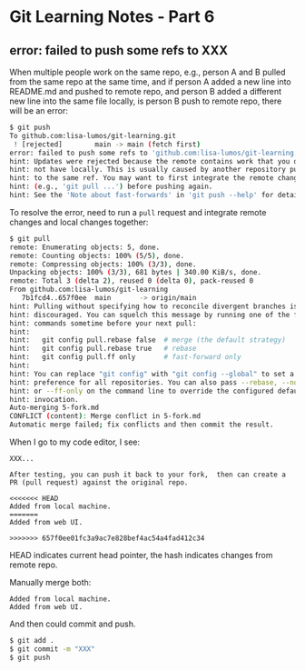 # Git Learning Notes - Part 6

## error: failed to push some refs to XXX

When multiple people work on the same repo, e.g., person A and B pulled from the same repo at the same time, and if person A added a new line into README.md and pushed to remote repo, and person B added a different new line into the same file locally, is person B push to remote repo, there will be an error: 

```sh
$ git push
To github.com:lisa-lumos/git-learning.git
 ! [rejected]        main -> main (fetch first)
error: failed to push some refs to 'github.com:lisa-lumos/git-learning.git'
hint: Updates were rejected because the remote contains work that you do
hint: not have locally. This is usually caused by another repository pushing
hint: to the same ref. You may want to first integrate the remote changes
hint: (e.g., 'git pull ...') before pushing again.
hint: See the 'Note about fast-forwards' in 'git push --help' for details.
```

To resolve the error, need to run a `pull` request and integrate remote changes and local changes together: 

```sh
$ git pull
remote: Enumerating objects: 5, done.
remote: Counting objects: 100% (5/5), done.
remote: Compressing objects: 100% (3/3), done.
Unpacking objects: 100% (3/3), 681 bytes | 340.00 KiB/s, done.
remote: Total 3 (delta 2), reused 0 (delta 0), pack-reused 0
From github.com:lisa-lumos/git-learning
   7b1fcd4..657f0ee  main       -> origin/main
hint: Pulling without specifying how to reconcile divergent branches is
hint: discouraged. You can squelch this message by running one of the following
hint: commands sometime before your next pull:
hint: 
hint:   git config pull.rebase false  # merge (the default strategy)
hint:   git config pull.rebase true   # rebase
hint:   git config pull.ff only       # fast-forward only
hint: 
hint: You can replace "git config" with "git config --global" to set a default
hint: preference for all repositories. You can also pass --rebase, --no-rebase,
hint: or --ff-only on the command line to override the configured default per
hint: invocation.
Auto-merging 5-fork.md
CONFLICT (content): Merge conflict in 5-fork.md
Automatic merge failed; fix conflicts and then commit the result.
```

When I go to my code editor, I see: 

```
XXX...

After testing, you can push it back to your fork,  then can create a PR (pull request) against the original repo. 

<<<<<<< HEAD
Added from local machine. 
=======
Added from web UI. 

>>>>>>> 657f0ee01fc3a9ac7e828bef4ac54a4fad412c34
```

HEAD indicates current head pointer, the hash indicates changes from remote repo. 

Manually merge both: 

```
Added from local machine. 
Added from web UI. 
```

And then could commit and push. 

```sh
$ git add .
$ git commit -m "XXX"
$ git push
```













